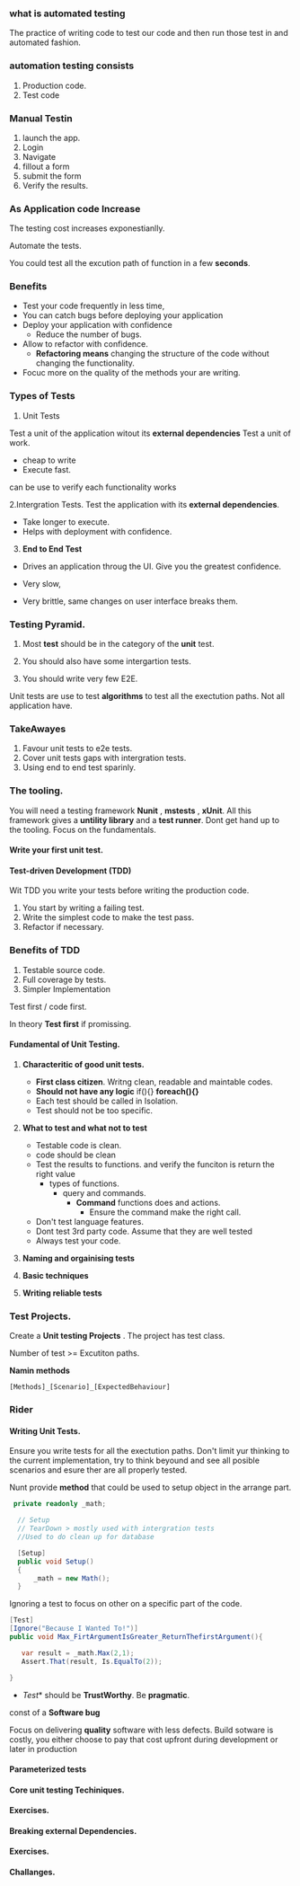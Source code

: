 ### what is automated testing

The practice of writing code to test our code and then run those test in and automated fashion.

### automation testing consists

1. Production code.
2. Test code

### Manual Testin

1. launch the app.
2. Login
3. Navigate
4. fillout a form 
5. submit the form
6. Verify the results.

### As Application code Increase

The testing cost increases exponestianlly.

Automate the tests.

You could test all the excution path of function in a few **seconds**.

### Benefits

- Test your code frequently in less time,
- You can catch bugs before deploying your application
- Deploy your application with confidence
  - Reduce the number of bugs.
- Allow to refactor with confidence.
  - **Refactoring means** changing the structure of the code without changing the functionality.
- Focuc more on the quality of the methods your are writing.

### Types of Tests

1. Unit Tests

Test a unit of the application witout its **external dependencies**
Test a unit of work.

- cheap to write
- Execute fast.

can be use to verify each functionality works

2.Intergration Tests.
Test the application with its **external dependencies**.

- Take longer to execute.
- Helps with deployment with confidence.

3. **End to End Test**

- Drives an application throug the UI.
Give you the greatest confidence.

- Very slow,
- Very brittle, same changes on user interface breaks them.

### Testing Pyramid.

1. Most **test** should be in the category of the **unit** test.

2. You should also have some intergartion tests.

3. You should write very few E2E.

Unit tests are use to test **algorithms** to test all the exectution paths. Not all application have.

### TakeAwayes

1. Favour unit tests to e2e tests.
2. Cover unit tests gaps with intergration tests.
3. Using end to end test sparinly.

### The tooling.

You will need a testing framework **Nunit** , **mstests** , **xUnit**. 
All this framework gives a **untility library** and a **test runner**. Dont get hand up to the tooling. Focus on the fundamentals.

#### Write your first unit test.


#### Test-driven Development (TDD)

Wit TDD you write your tests before writing the production code. 

1. You start by writing a failing test.
2. Write the simplest code to make the test pass.
3. Refactor if necessary.

### Benefits of TDD

1. Testable source code.
2. Full coverage by tests.
3. Simpler Implementation

 Test first / code first.

 In theory **Test first** if promissing.

#### Fundamental of Unit Testing.

1. **Characteritic of good unit tests.**
   - **First class citizen**. Writng clean, readable and maintable codes.
   - **Should not have any logic** if(){} **foreach(){}**
   - Each test should be called in Isolation.
   - Test should not be too specific.
2. **What to test and what not to test**
     - Testable code is clean.
     - code should be clean
     - Test the results to functions. and verify the funciton is return the right value
        - types of functions.
           - query and commands.
              - **Command** functions does and actions.
                   - Ensure the command make the right call.
     - Don't test language features.
     - Dont test 3rd party code. Assume that they are well tested
     - Always test your code.

3. **Naming and orgainising tests**
4. **Basic techniques**
5. **Writing reliable tests**

### Test Projects.

Create a **Unit testing Projects** . The project has test class.

Number of test >= Excutiton paths.

**Namin methods**

    [Methods]_[Scenario]_[ExpectedBehaviour]

### Rider

#### Writing Unit Tests.

Ensure you write tests for all the exectution paths. Don't limit yur thinking to the current implementation, try to think beyound and see all posible scenarios and esure ther are all properly tested.

Nunt provide **method** that could be used to setup object in the arrange part.

```C#
 private readonly _math;

  // Setup
  // TearDown > mostly used with intergration tests
  //Used to do clean up for database

  [Setup]
  public void Setup()
  {
      _math = new Math();
  }
```

Ignoring a test to focus on other on a specific part of the code.

```csharp
[Test]
[Ignore("Because I Wanted To!")]
public void Max_FirtArgumentIsGreater_ReturnThefirstArgument(){

   var result = _math.Max(2,1);
   Assert.That(result, Is.EqualTo(2));

}
```

- *Test** should be **TrustWorthy**.
Be **pragmatic**. 

const of a **Software bug**

Focus on delivering **quality** software with less defects. Build sotware is
costly, you either choose to pay that cost upfront during development or later
in production

#### Parameterized tests







#### Core unit testing Techiniques.

#### Exercises.

#### Breaking external Dependencies.

#### Exercises.

#### Challanges.



